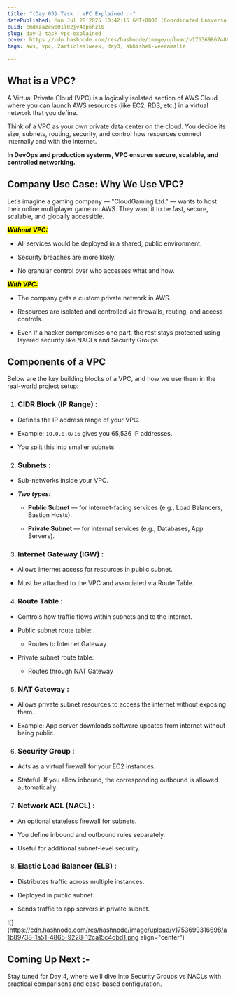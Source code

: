 ```yaml
---
title: "(Day 03) Task : VPC Explained :-"
datePublished: Mon Jul 28 2025 10:42:15 GMT+0000 (Coordinated Universal Time)
cuid: cmdmzazew001l02jv4dp6hzl0
slug: day-3-task-vpc-explained
cover: https://cdn.hashnode.com/res/hashnode/image/upload/v1753698674862/529cede6-1ca7-4ea5-87dd-74c4779967d8.png
tags: aws, vpc, 2articles1week, day3, abhishek-veeramalla

---
```


## **What is a VPC?**

A Virtual Private Cloud (VPC) is a logically isolated section of AWS Cloud where you can launch AWS resources (like EC2, RDS, etc.) in a virtual network that you define.

Think of a VPC as your own private data center on the cloud. You decide its size, subnets, routing, security, and control how resources connect internally and with the internet.

**In DevOps and production systems, VPC ensures secure, scalable, and controlled networking.**

## Company Use Case: Why We Use VPC?

Let’s imagine a gaming company — "CloudGaming Ltd." — wants to host their online multiplayer game on AWS. They want it to be fast, secure, scalable, and globally accessible.

***<mark>Without VPC:</mark>***

* All services would be deployed in a shared, public environment.
    
* Security breaches are more likely.
    
* No granular control over who accesses what and how.
    

***<mark>With VPC:</mark>***

* The company gets a custom private network in AWS.
    
* Resources are isolated and controlled via firewalls, routing, and access controls.
    
* Even if a hacker compromises one part, the rest stays protected using layered security like NACLs and Security Groups.
    

## Components of a VPC

Below are the key building blocks of a VPC, and how we use them in the real-world project setup:

1. ### **CIDR Block (IP Range) :**
    

* Defines the IP address range of your VPC.
    
* Example: `10.0.0.0/16` gives you 65,536 IP addresses.
    
* You split this into smaller subnets
    

2. ### **Subnets :**
    

* Sub-networks inside your VPC.
    
* ***Two types:***
    
    * **Public Subnet** — for internet-facing services (e.g., Load Balancers, Bastion Hosts).
        
    * **Private Subnet** — for internal services (e.g., Databases, App Servers).
        

3. ### **Internet Gateway (IGW) :**
    

* Allows internet access for resources in public subnet.
    
* Must be attached to the VPC and associated via Route Table.
    

4. ### **Route Table :**
    

* Controls how traffic flows within subnets and to the internet.
    
* Public subnet route table:
    
    * Routes to Internet Gateway
        
* Private subnet route table:
    
    * Routes through NAT Gateway
        

5. ### **NAT Gateway :**
    

* Allows private subnet resources to access the internet without exposing them.
    
* Example: App server downloads software updates from internet without being public.
    

6. ### **Security Group :**
    

* Acts as a virtual firewall for your EC2 instances.
    
* Stateful: If you allow inbound, the corresponding outbound is allowed automatically.
    

7. ### **Network ACL (NACL) :**
    

* An optional stateless firewall for subnets.
    
* You define inbound and outbound rules separately.
    
* Useful for additional subnet-level security.
    

8. ### **Elastic Load Balancer (ELB) :**
    

* Distributes traffic across multiple instances.
    
* Deployed in public subnet.
    
* Sends traffic to app servers in private subnet.
    

![](https://cdn.hashnode.com/res/hashnode/image/upload/v1753699316698/a1b89738-1a51-4865-9228-12ca15c4dbd1.png align="center")

## Coming Up Next :-

Stay tuned for Day 4, where we’ll dive into Security Groups vs NACLs with practical comparisons and case-based configuration.